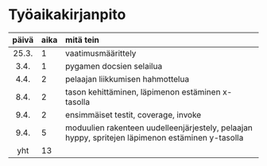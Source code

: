 # Työaikakirjanpito

| päivä | aika | mitä tein |
| :----:|:-----| :-----|
| 25.3. | 1    | vaatimusmäärittely |
| 3.4.  | 1    | pygamen docsien selailua |
| 4.4.  | 2    | pelaajan liikkumisen hahmottelua |
| 8.4.  | 2    | tason kehittäminen, läpimenon estäminen x-tasolla |
| 9.4.  | 2    | ensimmäiset testit, coverage, invoke |
| 9.4.  | 5    | moduulien rakenteen uudelleenjärjestely, pelaajan hyppy, spritejen läpimenon estäminen y-tasolla |
| yht   | 13    | |